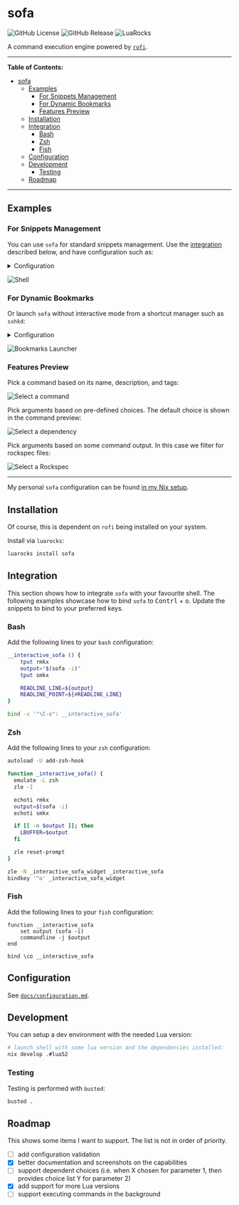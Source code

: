 # sofa

![GitHub License](https://img.shields.io/github/license/f4z3r/sofa?link=https%3A%2F%2Fgithub.com%2Ff4z3r%2Fsofa%2Fblob%2Fmain%2FLICENSE)
![GitHub Release](https://img.shields.io/github/v/release/f4z3r/sofa?logo=github&link=https%3A%2F%2Fgithub.com%2Ff4z3r%2Fsofa%2Freleases)
![LuaRocks](https://img.shields.io/luarocks/v/f4z3r/sofa?logo=lua&link=https%3A%2F%2Fluarocks.org%2Fmodules%2Ff4z3r%2Fsofa)

A command execution engine powered by [`rofi`](https://github.com/davatorium/rofi).

---

**Table of Contents:**

<!--toc:start-->
- [sofa](#sofa)
  - [Examples](#examples)
    - [For Snippets Management](#for-snippets-management)
    - [For Dynamic Bookmarks](#for-dynamic-bookmarks)
    - [Features Preview](#features-preview)
  - [Installation](#installation)
  - [Integration](#integration)
    - [Bash](#bash)
    - [Zsh](#zsh)
    - [Fish](#fish)
  - [Configuration](#configuration)
  - [Development](#development)
    - [Testing](#testing)
  - [Roadmap](#roadmap)
<!--toc:end-->

---

## Examples

### For Snippets Management

You can use `sofa` for standard snippets management. Use the [integration](#integration) described
below, and have configuration such as:

<details>
<summary>Configuration</summary>

```yaml
namespaces:
  lua:
    commands:
      install-local:
        command: luarocks --local make --deps-mode {{ deps_mode }} {{ rockspec }}
        description: Install rock locally
        tags:
        - local
        - luarocks
        interactive: true
        parameters:
          deps_mode:
            default: none
            exclusive: true
            prompt: Install dependencies
            choices:
            - none
            - one
            - all
            - order
          rockspec:
            prompt: Rockspec
            choices: fd -tf -c never '.*\.rockspec$' .
```
</details>

![Shell](./assets/shell.gif)

### For Dynamic Bookmarks

Or launch `sofa` without interactive mode from a shortcut manager such as `sxhkd`:

<details>
<summary>Configuration</summary>

```yaml
namespaces:
  bookmarks:
    commands:
      github:
        command: xdg-open "https://github.com/{{ user }}/{{ project }}"
        description: Open a GitHub project in the browser
        tags:
        - github
        - coding
        parameters:
          user:
            default: f4z3r
            prompt: Choose user
          project:
            prompt: Choose project
```

</details>

![Bookmarks Launcher](./assets/bookmarks.gif)

### Features Preview

Pick a command based on its name, description, and tags:

![Select a command](./assets/select-command.jpg)

Pick arguments based on pre-defined choices. The default choice is shown in the command preview:

![Select a dependency](./assets/select-deps.jpg)

Pick arguments based on some command output. In this case we filter for rockspec files:

![Select a Rockspec](./assets/select-rockspec.jpg)

---

My personal `sofa` configuration can be found
[in my Nix setup](https://github.com/f4z3r/nix/blob/master/home/files/sofa.yaml).

## Installation

Of course, this is dependent on `rofi` being installed on your system.

Install via `luarocks`:

```bash
luarocks install sofa
```

## Integration

This section shows how to integrate `sofa` with your favourite shell. The following examples
showcase how to bind `sofa` to <kbd>Contrl</kbd> + <kbd>o</kbd>. Update the snippets to bind to your
preferred keys.

### Bash

Add the following lines to your `bash` configuration:

```sh
__interactive_sofa () {
    tput rmkx
    output="$(sofa -i)"
    tput smkx

    READLINE_LINE=${output}
    READLINE_POINT=${#READLINE_LINE}
}

bind -x '"\C-o": __interactive_sofa'
```

### Zsh

Add the following lines to your `zsh` configuration:

```sh
autoload -U add-zsh-hook

function _interactive_sofa() {
  emulate -L zsh
  zle -I

  echoti rmkx
  output=$(sofa -i)
  echoti smkx

  if [[ -n $output ]]; then
    LBUFFER=$output
  fi

  zle reset-prompt
}

zle -N _interactive_sofa_widget _interactive_sofa
bindkey '^o' _interactive_sofa_widget
```

### Fish

Add the following lines to your `fish` configuration:

```fish
function __interactive_sofa
    set output (sofa -i)
    commandline -j $output
end

bind \co __interactive_sofa
```

## Configuration

See [`docs/configuration.md`](./docs/configuration.md).

## Development

You can setup a dev environment with the needed Lua version:

```bash
# launch shell with some lua version and the dependencies installed:
nix develop .#lua52
```

### Testing

Testing is performed with `busted`:

```bash
busted .
```

## Roadmap

This shows some items I want to support. The list is not in order of priority.

- [ ] add configuration validation
- [x] better documentation and screenshots on the capabilities
- [ ] support dependent choices (i.e. when X chosen for parameter 1, then provides choice list Y
      for parameter 2)
- [x] add support for more Lua versions
- [ ] support executing commands in the background

